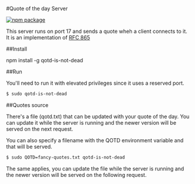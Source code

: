 #Quote of the day Server

[![npm package](https://nodei.co/npm/qotd-is-not-dead.png?downloads=true&downloadRank=true&stars=true)](https://nodei.co/npm/qotd-is-not-dead/)

This server runs on port 17 and sends a quote wheh a client connects to it. It is an implementation of [RFC 865](https://tools.ietf.org/html/rfc865)

##Install

npm install -g qotd-is-not-dead

##Run

You'll need to run it with elevated privileges since it uses a reserved port.

```sh
$ sudo qotd-is-not-dead
```

##Quotes source

There's a file (qotd.txt) that can be updated with your quote of the day. You can update it while the server is running and the newer version will be served on the next request.

You can also specify a filename with the QOTD environment variable and that will be served.

```sh
$ sudo QOTD=fancy-quotes.txt qotd-is-not-dead
```

The same applies, you can update the file while the server is running and the newer version will be served on the following request.
